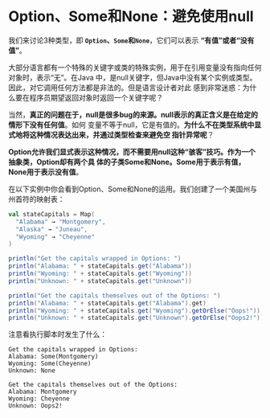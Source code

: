 Option、Some和None：避免使用null
===================================================================================
我们来讨论3种类型，即 **`Option`、`Some`和`None`**，它们可以表示 **“有值”或者“没有值”**。

大部分语言都有一个特殊的关键字或类的特殊实例，用于在引用变量没有指向任何对象时，表示“无”。在Java
中，是null关键字，但Java中没有某个实例或类型。因此，对它调用任何方法都是非法的。但是语言设计者对此
感到非常迷惑：为什么要在程序员期望返回对象时返回一个关键字呢？

当然，**真正的问题在于，null是很多bug的来源。null表示的真正含义是在给定的情形下没有任何值**。如何
变量不等于null，它是有值的。**为什么不在类型系统中显式地将这种情况表达出来，并通过类型检查来避免空
指针异常呢**？

**Option允许我们显式表示这种情况，而不需要用null这种“骇客”技巧。作为一个抽象类，Option却有两个具
体的子类Some和None。Some用于表示有值，None用于表示没有值**。

在以下实例中你会看到Option、Some和None的运用。我们创建了一个美国州与州首符的映射表：
```scala
val stateCapitals = Map(
  "Alabama" → "Montgomery",
  "Alaska" → "Juneau",
  "Wyoming" → "Cheyenne"
)

println("Get the capitals wrapped in Options: ")
println("Alabama: " + stateCapitals.get("Alabama"))
println("Wyoming: " + stateCapitals.get("Wyoming"))
println("Unknown: " + stateCapitals.get("Unknown"))

println("Get the capitals themselves out of the Options: ")
println("Alabama: " + stateCapitals.get("Alabama").get)
println("Wyoming: " + stateCapitals.get("Wyoming").getOrElse("Oops!"))
println("Unknown: " + stateCapitals.get("Unknown").getOrElse("Oops2!"))
```
注意看执行脚本时发生了什么：
```
Get the capitals wrapped in Options:
Alabama: Some(Montgomery)
Wyoming: Some(Cheyenne)
Unknown: None

Get the capitals themselves out of the Options:
Alabama: Montgomery
Wyoming: Cheyenne
Unknown: Oops2!
```




